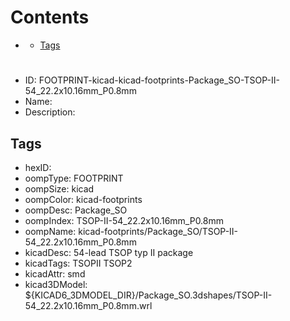 



Contents
========

* [](#)
	* [Tags](#tags)

# 

- ID: FOOTPRINT-kicad-kicad-footprints-Package_SO-TSOP-II-54_22.2x10.16mm_P0.8mm
- Name: 
- Description: 

## Tags

- hexID: 
- oompType: FOOTPRINT
- oompSize: kicad
- oompColor: kicad-footprints
- oompDesc: Package_SO
- oompIndex: TSOP-II-54_22.2x10.16mm_P0.8mm
- oompName: kicad-footprints/Package_SO/TSOP-II-54_22.2x10.16mm_P0.8mm
- kicadDesc: 54-lead TSOP typ II package
- kicadTags: TSOPII TSOP2
- kicadAttr: smd
- kicad3DModel: ${KICAD6_3DMODEL_DIR}/Package_SO.3dshapes/TSOP-II-54_22.2x10.16mm_P0.8mm.wrl
